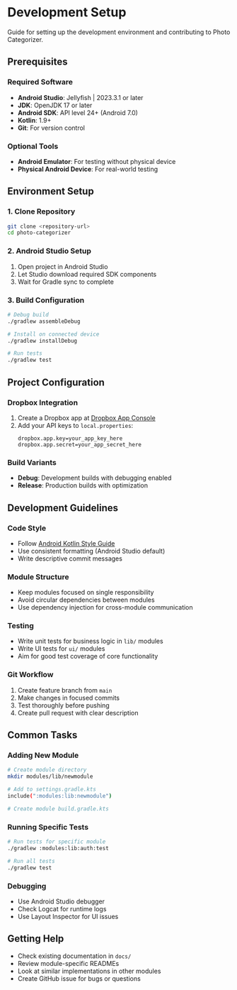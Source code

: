 # Development Setup

Guide for setting up the development environment and contributing to Photo Categorizer.

## Prerequisites

### Required Software
- **Android Studio**: Jellyfish | 2023.3.1 or later
- **JDK**: OpenJDK 17 or later
- **Android SDK**: API level 24+ (Android 7.0)
- **Kotlin**: 1.9+
- **Git**: For version control

### Optional Tools
- **Android Emulator**: For testing without physical device
- **Physical Android Device**: For real-world testing

## Environment Setup

### 1. Clone Repository
```bash
git clone <repository-url>
cd photo-categorizer
```

### 2. Android Studio Setup
1. Open project in Android Studio
2. Let Studio download required SDK components
3. Wait for Gradle sync to complete

### 3. Build Configuration
```bash
# Debug build
./gradlew assembleDebug

# Install on connected device
./gradlew installDebug

# Run tests
./gradlew test
```

## Project Configuration

### Dropbox Integration
1. Create a Dropbox app at [Dropbox App Console](https://www.dropbox.com/developers/apps)
2. Add your API keys to `local.properties`:
   ```
   dropbox.app.key=your_app_key_here
   dropbox.app.secret=your_app_secret_here
   ```

### Build Variants
- **Debug**: Development builds with debugging enabled
- **Release**: Production builds with optimization

## Development Guidelines

### Code Style
- Follow [Android Kotlin Style Guide](https://developer.android.com/kotlin/style-guide)
- Use consistent formatting (Android Studio default)
- Write descriptive commit messages

### Module Structure
- Keep modules focused on single responsibility
- Avoid circular dependencies between modules
- Use dependency injection for cross-module communication

### Testing
- Write unit tests for business logic in `lib/` modules
- Write UI tests for `ui/` modules
- Aim for good test coverage of core functionality

### Git Workflow
1. Create feature branch from `main`
2. Make changes in focused commits
3. Test thoroughly before pushing
4. Create pull request with clear description

## Common Tasks

### Adding New Module
```bash
# Create module directory
mkdir modules/lib/newmodule

# Add to settings.gradle.kts
include(":modules:lib:newmodule")

# Create module build.gradle.kts
```

### Running Specific Tests
```bash
# Run tests for specific module
./gradlew :modules:lib:auth:test

# Run all tests
./gradlew test
```

### Debugging
- Use Android Studio debugger
- Check Logcat for runtime logs
- Use Layout Inspector for UI issues

## Getting Help

- Check existing documentation in `docs/`
- Review module-specific READMEs
- Look at similar implementations in other modules
- Create GitHub issue for bugs or questions